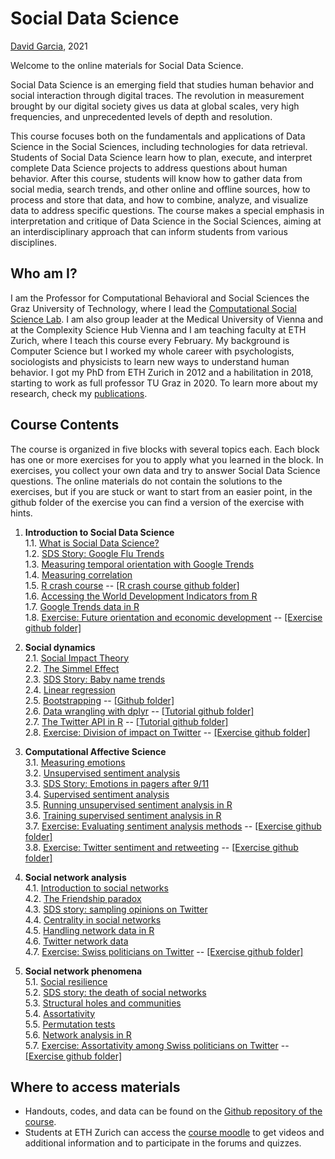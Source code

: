 # Social Data Science

[David Garcia](http://dgarcia.eu), 2021

Welcome to the online materials for Social Data Science.

Social Data Science is an emerging field that studies human behavior and social interaction through digital traces. The revolution in measurement brought by our digital society gives us data at global scales, very high frequencies, and unprecedented levels of depth and resolution.

This course focuses both on the fundamentals and applications of Data Science in the Social Sciences, including technologies for data retrieval. Students of Social Data Science learn how to plan, execute, and interpret complete Data Science projects to address questions about human behavior. After this course, students will know how to gather data from social media, search trends, and other online and offline sources, how to process and store that data, and how to combine, analyze, and visualize data to address specific questions. The course makes a special emphasis in interpretation and critique of Data Science in the Social Sciences, aiming at an interdisciplinary approach that can inform students from various disciplines.

## Who am I?

I am the Professor for Computational Behavioral and Social Sciences the Graz University of Technology, where I lead the [Computational Social Science Lab](http://www.csslab.at). I am also group leader at the Medical University of Vienna and at the Complexity Science Hub Vienna and I am teaching faculty at ETH Zurich, where I teach this course every February. My background is Computer Science but I worked my whole career with psychologists, sociologists and physicists to learn new ways to understand human behavior. I got my PhD from ETH Zurich in 2012 and a habilitation in 2018, starting to work as full professor TU Graz in 2020. To learn more about my research, check my [publications](https://dgarcia.eu/full-publication-list/).

## Course Contents

The course is organized in five blocks with several topics each. Each block has one or more exercises for you to apply what you learned in the block. In exercises, you collect your own data and try to answer Social Data Science questions. The online materials do not contain the solutions to the exercises, but if you are stuck or want to start from an easier point, in the github folder of the exercise you can find a version of the exercise with hints.

1. **Introduction to Social Data Science**  
1.1. [What is Social Data Science?](https://dgarcia-eu.github.io/SocialDataScience/1_Introduction/011_IntroductionToSDS/Introduction.html)  
1.2. [SDS Story: Google Flu Trends](https://dgarcia-eu.github.io/SocialDataScience/1_Introduction/012_GoogleFluTrends/GoogleFluTrends.html)  
1.3. [Measuring temporal orientation with Google Trends](https://dgarcia-eu.github.io/SocialDataScience/1_Introduction/013_TemporalOrientation/TemporalOrientationGtrends.html)  
1.4. [Measuring correlation](https://dgarcia-eu.github.io/SocialDataScience/1_Introduction/014_Correlation/MeasuringCorrelation.html)  
1.5. [R crash course](https://dgarcia-eu.github.io/SocialDataScience/1_Introduction/015_RCrashCourse/RCrashCourse.html) -- [[R crash course github folder]](https://github.com/dgarcia-eu/SocialDataScience/tree/master/1_Introduction/015_RCrashCourse)  
1.6. [Accessing the World Development Indicators from R](https://dgarcia-eu.github.io/SocialDataScience/1_Introduction/016_WDI/WDI.html)  
1.7. [Google Trends data in R  ](https://dgarcia-eu.github.io/SocialDataScience/1_Introduction/017_gtrendsR/gtrendsR.html)  
1.8. [Exercise: Future orientation and economic development](https://dgarcia-eu.github.io/SocialDataScience/1_Introduction/018_FOIExercise/GDP_FOI.html) -- [[Exercise github folder]](https://github.com/dgarcia-eu/SocialDataScience/tree/master/1_Introduction/018_FOIExercise)

2. **Social dynamics**  
2.1. [Social Impact Theory](https://dgarcia-eu.github.io/SocialDataScience/2_SocialDynamics/021_SocialImpactTheory/SIT.html)  
2.2. [The Simmel Effect](https://dgarcia-eu.github.io/SocialDataScience/2_SocialDynamics/022_SimmelEffect/SimmelEffect.html)  
2.3. [SDS Story: Baby name trends](https://dgarcia-eu.github.io/SocialDataScience/2_SocialDynamics/023_BabyNameTrends/BabyNameTrends.html)  
2.4. [Linear regression](https://dgarcia-eu.github.io/SocialDataScience/2_SocialDynamics/024_LinearRegression/LinearRegression.html)  
2.5. [Bootstrapping](https://dgarcia-eu.github.io/SocialDataScience/2_SocialDynamics/025_Bootstrapping/Bootstrapping.html) -- [[Github folder]](https://github.com/dgarcia-eu/SocialDataScience/tree/master/2_SocialDynamics/025_Bootstrapping)  
2.6. [Data wrangling with dplyr](https://dgarcia-eu.github.io/SocialDataScience/2_SocialDynamics/026_dplyr/dplyr.html) -- [[Tutorial github folder]](https://github.com/dgarcia-eu/SocialDataScience/tree/master/2_SocialDynamics/026_dplyr)  
2.7. [The Twitter API in R](https://dgarcia-eu.github.io/SocialDataScience/2_SocialDynamics/027_rtweet/rtweet.html) -- [[Tutorial github folder]](https://github.com/dgarcia-eu/SocialDataScience/tree/master/2_SocialDynamics/027_rtweet)  
2.8. [Exercise: Division of impact on Twitter](https://dgarcia-eu.github.io/SocialDataScience/2_SocialDynamics/028_SITTwitter/SIT_Twitter.html) -- [[Exercise github folder]](https://github.com/dgarcia-eu/SocialDataScience/tree/master/2_SocialDynamics/028_SITTwitter)
	
3. **Computational Affective Science**  
3.1. [Measuring emotions](https://dgarcia-eu.github.io/SocialDataScience/3_Affect/031_MeasuringEmotions/Emotions.html)  
3.2. [Unsupervised sentiment analysis](https://dgarcia-eu.github.io/SocialDataScience/3_Affect/032_UnsupervisedSentimentAnalysis/UnsupervisedSentimentAnalysis.html)  
3.3. [SDS Story: Emotions in pagers after 9/11](https://dgarcia-eu.github.io/SocialDataScience/3_Affect/033_PagerEmotions/PagerEmotions.html)  
3.4. [Supervised sentiment analysis](https://dgarcia-eu.github.io/SocialDataScience/3_Affect/034_SupervisedSentimentAnalysis/SupervisedSentimentAnalysis.html)  
3.5. [Running unsupervised sentiment analysis in R](https://dgarcia-eu.github.io/SocialDataScience/3_Affect/035_UnsupervisedToolsR/UnsupervisedToolsR.html)  
3.6. [Training supervised sentiment analysis in R](https://dgarcia-eu.github.io/SocialDataScience/3_Affect/036_SupervisedTextClassification/SupervisedTextClassification.html)  
3.7. [Exercise: Evaluating sentiment analysis methods](https://dgarcia-eu.github.io/SocialDataScience/3_Affect/037_SentimentEvaluation/SentimentEvaluation.html)  -- [[Exercise github folder]](https://github.com/dgarcia-eu/SocialDataScience/tree/master/3_Affect/037_SentimentEvaluation)  
3.8. [Exercise: Twitter sentiment and retweeting](https://dgarcia-eu.github.io/SocialDataScience/3_Affect/038_TwitterSentiment/Twitter_Sentiment.html) -- [[Exercise github folder]](https://github.com/dgarcia-eu/SocialDataScience/tree/master/3_Affect/038_TwitterSentiment)

4. **Social network analysis**  
4.1. [Introduction to social networks](https://dgarcia-eu.github.io/SocialDataScience/4_SNA/041_SNAIntro/SNAIntro.html)  
4.2. [The Friendship paradox](https://dgarcia-eu.github.io/SocialDataScience/4_SNA/042_FriendshipParadox/FriendshipParadox.html)  
4.3. [SDS story: sampling opinions on Twitter](https://dgarcia-eu.github.io/SocialDataScience/4_SNA/043_TwitterOpinions/TwitterOpinions.html)  
4.4. [Centrality in social networks](https://dgarcia-eu.github.io/SocialDataScience/4_SNA/044_Centrality/Centrality.html)  
4.5. [Handling network data in R](https://dgarcia-eu.github.io/SocialDataScience/4_SNA/045_Tidygraph/tidygraph.html)  
4.6. [Twitter network data](https://dgarcia-eu.github.io/SocialDataScience/4_SNA/047_TwitterNetwork/TwitterNetwork.html)  
4.7. [Exercise: Swiss politicians on Twitter](https://dgarcia-eu.github.io/SocialDataScience/4_SNA/048_PoliticiansNetwork/PoliticiansNetwork) -- [[Exercise github folder]](https://github.com/dgarcia-eu/SocialDataScience/tree/master/4_SNA/048_PoliticiansNetwork)  

5. **Social network phenomena**  
5.1. [Social resilience](https://dgarcia-eu.github.io/SocialDataScience/5_SocialNetworkPhenomena/051_SocialResilience/SocialResilience.html)  
5.2. [SDS story: the death of social networks](https://dgarcia-eu.github.io/SocialDataScience/5_SocialNetworkPhenomena/052_SocialNetworkDeath/SocialNetworkDeath.html)  
5.3. [Structural holes and communities](https://dgarcia-eu.github.io/SocialDataScience/5_SocialNetworkPhenomena/053_StructuralHoles/StructuralHoles.html)  
5.4. [Assortativity](https://dgarcia-eu.github.io/SocialDataScience/5_SocialNetworkPhenomena/054_Assortativity/Assortativity.html)  
5.5. [Permutation tests](https://dgarcia-eu.github.io/SocialDataScience/5_SocialNetworkPhenomena/056_PermutationTests/PermutationTests)   
5.6. [Network analysis in R](https://dgarcia-eu.github.io/SocialDataScience/5_SocialNetworkPhenomena/057_Tidygraph2/tidygraph2.html)  
5.7. [Exercise: Assortativity among Swiss politicians on Twitter](https://dgarcia-eu.github.io/SocialDataScience/5_SocialNetworkPhenomena/058_PoliticianAssortativity/PoliticianAssortativity.html) -- [[Exercise github folder]](https://github.com/dgarcia-eu/SocialDataScience/tree/master/5_SocialNetworkPhenomena/058_PoliticianAssortativity)  

## Where to access materials

- Handouts, codes, and data can be found on the [Github repository of the course](https://github.com/dgarcia-eu/SocialDataScience).
- Students at ETH Zurich can access the [course moodle](https://moodle-app2.let.ethz.ch/course/view.php?id=14192) to get videos and additional information and to participate in the forums and quizzes.
